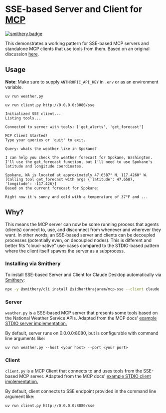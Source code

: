 # SSE-based Server and Client for [MCP](https://modelcontextprotocol.io/introduction)

[![smithery badge](https://smithery.ai/badge/@sidharthrajaram/mcp-sse)](https://smithery.ai/server/@sidharthrajaram/mcp-sse)

This demonstrates a working pattern for SSE-based MCP servers and standalone MCP clients that use tools from them. Based on an original discussion [here](https://github.com/modelcontextprotocol/python-sdk/issues/145).

## Usage

**Note**: Make sure to supply `ANTHROPIC_API_KEY` in `.env` or as an environment variable.

```
uv run weather.py

uv run client.py http://0.0.0.0:8080/sse
```

```
Initialized SSE client...
Listing tools...

Connected to server with tools: ['get_alerts', 'get_forecast']

MCP Client Started!
Type your queries or 'quit' to exit.

Query: whats the weather like in Spokane?

I can help you check the weather forecast for Spokane, Washington. I'll use the get_forecast function, but I'll need to use Spokane's latitude and longitude coordinates.

Spokane, WA is located at approximately 47.6587° N, 117.4260° W.
[Calling tool get_forecast with args {'latitude': 47.6587, 'longitude': -117.426}]
Based on the current forecast for Spokane:

Right now it's sunny and cold with a temperature of 37°F and ...
```

## Why?

This means the MCP server can now be some running process that agents (clients) connect to, use, and disconnect from whenever and wherever they want. In other words, an SSE-based server and clients can be decoupled processes (potentially even, on decoupled nodes). This is different and better fits "cloud-native" use-cases compared to the STDIO-based pattern where the client itself spawns the server as a subprocess.

### Installing via Smithery

To install SSE-based Server and Client for Claude Desktop automatically via [Smithery](https://smithery.ai/server/@sidharthrajaram/mcp-sse):

```bash
npx -y @smithery/cli install @sidharthrajaram/mcp-sse --client claude
```

### Server

`weather.py` is a SSE-based MCP server that presents some tools based on the National Weather Service APIs. Adapted from the MCP docs' [example STDIO server implementation.](https://modelcontextprotocol.io/quickstart/server)

By default, server runs on 0.0.0.0:8080, but is configurable with command line arguments like:

```
uv run weather.py --host <your host> --port <your port>
```

### Client

`client.py` is a MCP Client that connects to and uses tools from the SSE-based MCP server. Adapted from the MCP docs' [example STDIO client implementation.](https://modelcontextprotocol.io/quickstart/client)

By default, client connects to SSE endpoint provided in the command line argument like:

```
uv run client.py http://0.0.0.0:8080/sse
```
